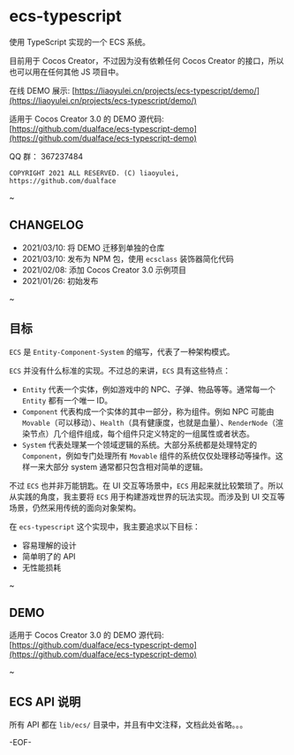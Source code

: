 # ecs-typescript

使用 TypeScript 实现的一个 ECS 系统。

目前用于 Cocos Creator，不过因为没有依赖任何 Cocos Creator 的接口，所以也可以用在任何其他 JS 项目中。

在线 DEMO 展示: [https://liaoyulei.cn/projects/ecs-typescript/demo/](https://liaoyulei.cn/projects/ecs-typescript/demo/)

适用于 Cocos Creator 3.0 的 DEMO 源代码: [https://github.com/dualface/ecs-typescript-demo](https://github.com/dualface/ecs-typescript-demo)


QQ 群： 367237484

```
COPYRIGHT 2021 ALL RESERVED. (C) liaoyulei, https://github.com/dualface
```

~


## CHANGELOG

-   2021/03/10: 将 DEMO 迁移到单独的仓库
-   2021/03/10: 发布为 NPM 包，使用 `ecsclass` 装饰器简化代码
-   2021/02/08: 添加 Cocos Creator 3.0 示例项目
-   2021/01/26: 初始发布

~


## 目标

`ECS` 是 `Entity-Component-System` 的缩写，代表了一种架构模式。

`ECS` 并没有什么标准的实现。不过总的来讲，`ECS` 具有这些特点：

-   `Entity` 代表一个实体，例如游戏中的 NPC、子弹、物品等等。通常每一个 `Entity` 都有一个唯一 ID。
-   `Component` 代表构成一个实体的其中一部分，称为组件。例如 NPC 可能由 `Movable`（可以移动）、`Health`（具有健康度，也就是血量）、`RenderNode`（渲染节点）几个组件组成，每个组件只定义特定的一组属性或者状态。
-   `System` 代表处理某一个领域逻辑的系统。大部分系统都是处理特定的 `Component`，例如专门处理所有 `Movable` 组件的系统仅仅处理移动等操作。这样一来大部分 system 通常都只包含相对简单的逻辑。

不过 `ECS` 也并非万能钥匙。在 UI 交互等场景中，`ECS` 用起来就比较繁琐了。所以从实践的角度，我主要将 `ECS` 用于构建游戏世界的玩法实现。而涉及到 UI 交互等场景，仍然采用传统的面向对象架构。

在 `ecs-typescript` 这个实现中，我主要追求以下目标：

-   容易理解的设计
-   简单明了的 API
-   无性能损耗

~


## DEMO

适用于 Cocos Creator 3.0 的 DEMO 源代码: [https://github.com/dualface/ecs-typescript-demo](https://github.com/dualface/ecs-typescript-demo)

~


## ECS API 说明

所有 API 都在 `lib/ecs/` 目录中，并且有中文注释，文档此处省略。。。

\-EOF\-
